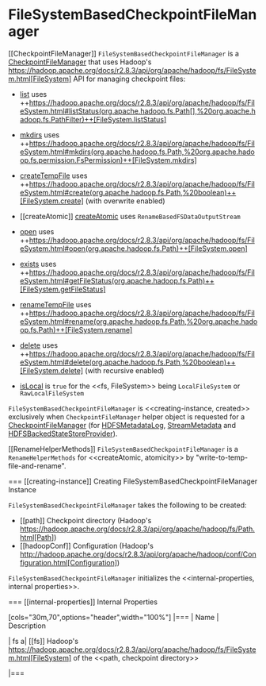 # FileSystemBasedCheckpointFileManager

[[CheckpointFileManager]]
`FileSystemBasedCheckpointFileManager` is a [CheckpointFileManager](CheckpointFileManager.md) that uses Hadoop's https://hadoop.apache.org/docs/r2.8.3/api/org/apache/hadoop/fs/FileSystem.html[FileSystem] API for managing checkpoint files:

* [list](CheckpointFileManager.md#list) uses ++https://hadoop.apache.org/docs/r2.8.3/api/org/apache/hadoop/fs/FileSystem.html#listStatus(org.apache.hadoop.fs.Path[],%20org.apache.hadoop.fs.PathFilter)++[FileSystem.listStatus]

* [mkdirs](CheckpointFileManager.md#mkdirs) uses ++https://hadoop.apache.org/docs/r2.8.3/api/org/apache/hadoop/fs/FileSystem.html#mkdirs(org.apache.hadoop.fs.Path,%20org.apache.hadoop.fs.permission.FsPermission)++[FileSystem.mkdirs]

* [createTempFile](CheckpointFileManager.md#createTempFile) uses ++https://hadoop.apache.org/docs/r2.8.3/api/org/apache/hadoop/fs/FileSystem.html#create(org.apache.hadoop.fs.Path,%20boolean)++[FileSystem.create] (with overwrite enabled)

* [[createAtomic]] [createAtomic](CheckpointFileManager.md#createAtomic) uses `RenameBasedFSDataOutputStream`

* [open](CheckpointFileManager.md#open) uses ++https://hadoop.apache.org/docs/r2.8.3/api/org/apache/hadoop/fs/FileSystem.html#open(org.apache.hadoop.fs.Path)++[FileSystem.open]

* [exists](CheckpointFileManager.md#exists) uses ++https://hadoop.apache.org/docs/r2.8.3/api/org/apache/hadoop/fs/FileSystem.html#getFileStatus(org.apache.hadoop.fs.Path)++[FileSystem.getFileStatus]

* [renameTempFile](CheckpointFileManager.md#renameTempFile) uses ++https://hadoop.apache.org/docs/r2.8.3/api/org/apache/hadoop/fs/FileSystem.html#rename(org.apache.hadoop.fs.Path,%20org.apache.hadoop.fs.Path)++[FileSystem.rename]

* [delete](CheckpointFileManager.md#delete) uses ++https://hadoop.apache.org/docs/r2.8.3/api/org/apache/hadoop/fs/FileSystem.html#delete(org.apache.hadoop.fs.Path,%20boolean)++[FileSystem.delete] (with recursive enabled)

* [isLocal](CheckpointFileManager.md#isLocal) is `true` for the <<fs, FileSystem>> being `LocalFileSystem` or `RawLocalFileSystem`

`FileSystemBasedCheckpointFileManager` is <<creating-instance, created>> exclusively when `CheckpointFileManager` helper object is requested for a [CheckpointFileManager](CheckpointFileManager.md#create) (for [HDFSMetadataLog](HDFSMetadataLog.md), [StreamMetadata](StreamMetadata.md) and [HDFSBackedStateStoreProvider](HDFSBackedStateStoreProvider.md)).

[[RenameHelperMethods]]
`FileSystemBasedCheckpointFileManager` is a `RenameHelperMethods` for <<createAtomic, atomicity>> by "write-to-temp-file-and-rename".

=== [[creating-instance]] Creating FileSystemBasedCheckpointFileManager Instance

`FileSystemBasedCheckpointFileManager` takes the following to be created:

* [[path]] Checkpoint directory (Hadoop's https://hadoop.apache.org/docs/r2.8.3/api/org/apache/hadoop/fs/Path.html[Path])
* [[hadoopConf]] Configuration (Hadoop's http://hadoop.apache.org/docs/r2.8.3/api/org/apache/hadoop/conf/Configuration.html[Configuration])

`FileSystemBasedCheckpointFileManager` initializes the <<internal-properties, internal properties>>.

=== [[internal-properties]] Internal Properties

[cols="30m,70",options="header",width="100%"]
|===
| Name
| Description

| fs
a| [[fs]] Hadoop's https://hadoop.apache.org/docs/r2.8.3/api/org/apache/hadoop/fs/FileSystem.html[FileSystem] of the <<path, checkpoint directory>>

|===

